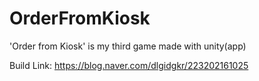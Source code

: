 # OrderFromKiosk
'Order from Kiosk' is my  third game made with unity(app)

Build Link: https://blog.naver.com/dlgidgkr/223202161025
